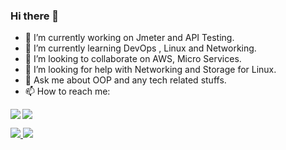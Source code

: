 ### Hi there 👋


- 🔭 I’m currently working on Jmeter and API Testing.
- 🌱 I’m currently learning DevOps , Linux and Networking. 
- 👯 I’m looking to collaborate on AWS, Micro Services.
- 🤔 I’m looking for help with Networking and Storage for Linux.
- 💬 Ask me about OOP and any tech related stuffs.
- 📫 How to reach me:

<a href="https://twitter.com/YPO_007"> <img align="left" src="https://img.shields.io/badge/Twitter-1DA1F2?style=for-the-badge&logo=twitter&logoColor=white"/> </a>
<a href="https://www.linkedin.com/in/ypo777/"> <img src="https://img.shields.io/badge/LinkedIn-0077B5?style=for-the-badge&logo=linkedin&logoColor=white" /> </a>


<!--
![Top Langs](https://github-readme-stats.vercel.app/api/top-langs/?username=ypo777&theme=graywhite)
[![Yan Paing Oo's GitHub stats](https://github-readme-stats.vercel.app/api?username=ypo777&show_icons=true)](https://github.com/anuraghazra/github-readme-stats)
-->

<a href="https://github.com/anuraghazra/github-readme-stats">
   <img algin="left" src="https://github-readme-stats.vercel.app/api?username=ypo777&show_icons=true" />
</a>


<a href="https://github.com/anuraghazra/github-readme-stats">
   <img algin="left" src="https://github-readme-stats.vercel.app/api/top-langs/?username=ypo777&hide=less,javascript,css,html&layout=compact" />
</a>

